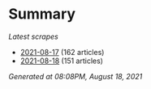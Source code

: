 # Summary
*Latest scrapes*
* [2021-08-17](https://github.com/nuuuwan/news_lk/blob/data/news_lk.2021-08-17.json) (162 articles)
* [2021-08-18](https://github.com/nuuuwan/news_lk/blob/data/news_lk.2021-08-18.json) (151 articles)

*Generated at 08:08PM, August 18, 2021*